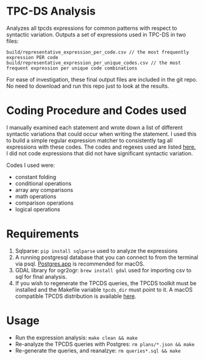 
# TPC-DS Analysis

Analyzes all tpcds expressions for common patterns with respect to syntactic variation.
Outputs a set of expressions used in TPC-DS in two files:
```
build/representative_expression_per_code.csv // the most frequently expression PER code
build/representative_expression_per_unique_codes.csv // the most frequent expression per unique code combinations
```

For ease of investigation, these final output files are included in the git
repo. No need to download and run this repo just to look at the results.

# Coding Procedure and Codes used
I manually examined each statement and wrote down a list of different syntactic
variations that could occur when writing the statement. I used this to build a
simple regular expression matcher to consistently tag all expressions with
these codes. The codes and regexes used are listed
[here.](analyze_flat.py#L301) I did not code expressions that
did not have significant syntactic variation.

Codes I used were:
* constant folding
* conditional operations
* array any comparisons
* math operations
* comparison operations
* logical operations

# Requirements

1. Sqlparse: `pip install sqlparse` used to analyze the expressions
2. A running postgresql database that you can connect to from the terminal via
   psql. [Postgres.app](https://postgresapp.com/) is recommended for macOS.
3. GDAL library for ogr2ogr: `brew install gdal` used for importing csv to sql
   for final analysis.
4. If you wish to regenerate the TPCDS queries, the TPCDS toolkit must be
   installed and the Makefile variable `tpcds_dir` must point to it. A macOS
   compatible TPCDS distribution is available
   [here](https://github.com/databricks/tpcds-kit).

# Usage
* Run the expression analysis: `make clean && make`
* Re-analyze the TPCDS queries with Postgres: `rm plans/*.json && make`
* Re-generate the queries, and reanalzye: `rm queries*.sql && make`
